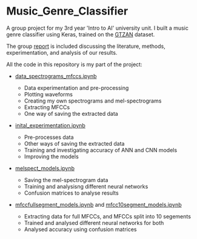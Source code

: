 # Music_Genre_Classifier
A group project for my 3rd year 'Intro to AI' university unit. I built a music genre classifier using Keras, trained on the [GTZAN](https://www.kaggle.com/datasets/andradaolteanu/gtzan-dataset-music-genre-classification) dataset.

The group [report](Music_Genre_Classifier_Report.pdf) is included discussing the literature, methods, experimentation, and analysis of our results.


All the code in this repository is my part of the project:
- [data_spectrograms_mfccs.ipynb](data_spectrograms_mfccs.ipynb)
  - Data experimentation and pre-processing
  - Plotting waveforms
  - Creating my own spectrograms and mel-spectrograms
  - Extracting MFCCs
  - One way of saving the extracted data

- [inital_experimentation.ipynb](inital_experimentation.ipynb)
  - Pre-processes data
  - Other ways of saving the extracted data
  - Training and investigating accuracy of ANN and CNN models
  - Improving the models
  
- [melspect_models.ipynb](melspect_models.ipynb)
  - Saving the mel-spectrogram data
  - Training and analysisng different neural networks
  - Confusion matrices to analyse results

- [mfccfullsegment_models.ipynb](mfccfullsegment_models.ipynb) and [mfcc10segment_models.ipynb](mfcc10segment_models.ipynb)
  - Extracting data for full MFCCs, and MFCCs split into 10 segements
  - Trained and analysed different neural networks for both
  - Analysed accuracy using confusion matrices 
